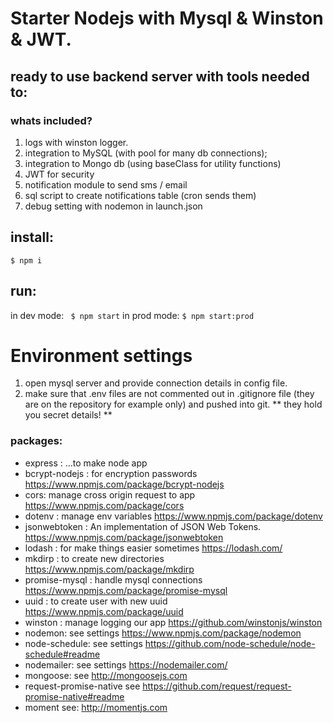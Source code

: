 # Starter Nodejs with Mysql & Winston & JWT.

## ready to use backend server with tools needed to:
### whats included? 
1. logs with winston logger.
2. integration to MySQL (with pool for many db connections);
3. integration to Mongo db (using baseClass for utility functions)
4. JWT for security
5. notification module to send sms / email 
6. sql script to create notifications table (cron sends them)
7. debug setting with nodemon in launch.json 

## install:

``` $ npm i ``` 

## run:
in dev mode: ``` $ npm start```
in prod mode: ``` $ npm start:prod ```

# Environment settings
 
1. open mysql server and provide connection details in config file.
2. make sure that .env files are not commented out in .gitignore file (they are on the repository for example only) and pushed into git. ** they hold you secret details! **


### packages: 
   - express : ...to make node app 
   - bcrypt-nodejs : for encryption passwords https://www.npmjs.com/package/bcrypt-nodejs
   - cors: manage cross origin request to app https://www.npmjs.com/package/cors
   - dotenv : manage env variables  https://www.npmjs.com/package/dotenv
   - jsonwebtoken : An implementation of JSON Web Tokens. https://www.npmjs.com/package/jsonwebtoken
   - lodash : for make things easier sometimes https://lodash.com/
   - mkdirp : to create new directories https://www.npmjs.com/package/mkdirp
   - promise-mysql : handle mysql connections https://www.npmjs.com/package/promise-mysql
   - uuid : to create user with new uuid https://www.npmjs.com/package/uuid
   - winston : manage logging our app  https://github.com/winstonjs/winston
   - nodemon: see  settings https://www.npmjs.com/package/nodemon
   - node-schedule: see  settings https://github.com/node-schedule/node-schedule#readme
   - nodemailer: see  settings https://nodemailer.com/
   - mongoose: see http://mongoosejs.com  
   - request-promise-native see https://github.com/request/request-promise-native#readme
   - moment see: http://momentjs.com